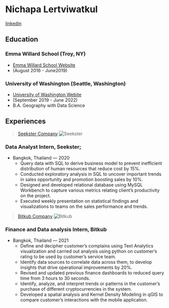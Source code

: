 # Nichapa Lertviwatkul
[linkedin](www.linkedin.com/in/nichapa-bam-bam-lertviwatkul-615aa51aa)

## Education


### Emma Willard School (Troy, NY)
* [Emma Willard School Website](https://www.emmawillard.org/)
* (August 2016 - June2019)

### University of Washington (Seattle, Washington)
* [University of Washington Webite](https://www.washington.edu/)
* (September 2019 - June 2022)
* B.A. Geography with Data Science 


## Experiences

>[Seekster Company](https://www.seekster.co/en)
![Seekster](https://seekster-company.oss-ap-southeast-1.aliyuncs.com/workforce-images/default_banner.png)
### Data Analyst Intern, Seekster; 
- Bangkok, Thailand — 2020
    * Query data with SQL to derive business model to prevent inefficient distribution of human resources that reduce cost by 15%.
	* Conducted exploratory analysis in SQL to uncover important trends in sales opportunity and promotion boosting sales by 10%.
    * Designed and developed relational database using MySQL Workbench to capture various metrics relating client’s productivity on the project.
    * Executed weekly presentation on statistical findings and visualizations to teams on the sales performance and trends.
>[Bitkub Company](https://www.bitkub.com/)
![Bitkub](https://res.cloudinary.com/crunchbase-production/image/upload/c_lpad,f_auto,q_auto:eco,dpr_1/hp9em6vqgiqkwfcih2by.png)
### Finance and Data analysis Intern, Bitkub 
- Bangkok, Thailand — 2021
    * Define and decipher customer’s complains using Text Analytics visualization and carried out analysis using python on customer’s rating to be used by customer’s service team.
    * Identify data sources to correlate data across them, to develop insights that drive operational improvements by 20%.
    * Revised and updated previous finance dashboards to reduced query time from 3 hours to 30 seconds.
    * Identify, analyze, and interpret trends or patterns in the customer’s purchase of different cryptocurrencies in the system.
    * Developed a spatial analysis and Kernel Density Modeling in qGIS to compare customer’s interactions with the mobile application.

